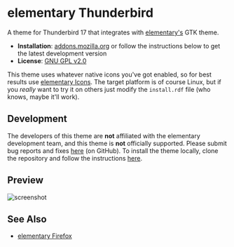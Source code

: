 
# elementary Thunderbird

A theme for Thunderbird 17 that integrates with
[elementary's](http://elementaryos.org) GTK theme.

  * **Installation**:
    [addons.mozilla.org](https://addons.mozilla.org/en-US/thunderbird/addon/elementary-thunderbird/)
    or follow the instructions below to get the latest development version
  * **License**: [GNU GPL v2.0](https://www.gnu.org/licenses/gpl-2.0)

This theme uses whatever native icons you've got enabled, so for best results
use [elementary Icons](https://launchpad.net/elementaryicons). The target
platform is of course Linux, but if you *really* want to try it on others just
modify the `install.rdf` file (who knows, maybe it'll work).

## Development

The developers of this theme are **not** affiliated with the elementary
development team, and this theme is **not** officially supported. Please submit
bug reports and fixes
[here](http://github.com/alxlit/elementary-thunderbird/issues) (on GitHub). To
install the theme locally, clone the repository and follow the instructions
[here](https://developer.mozilla.org/en-US/docs/Building_a_Theme#Test).

## Preview

![screenshot](https://raw.github.com/alxlit/elementary-thunderbird/master/screenshots/1.png)

## See Also

  * [elementary Firefox](https://addons.mozilla.org/en-US/firefox/addon/elementary-firefox/)

